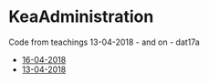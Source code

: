 # KeaAdministration
Code from teachings 13-04-2018 - and on - dat17a


* [16-04-2018](https://github.com/Dat17aSpring/KeaAdministration/tree/at_16_04_2018)
* [13-04-2018](https://github.com/Dat17aSpring/KeaAdministration/tree/at_13_04_2018)